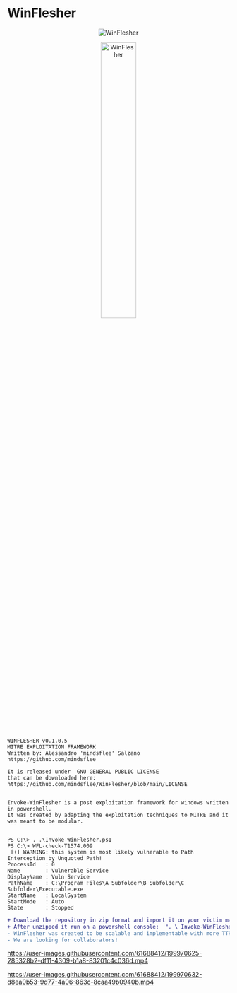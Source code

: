 # WinFlesher
<p align="center">
  <img src="https://user-images.githubusercontent.com/61688412/199962640-950f21fe-f929-42f5-ae4b-5e4787a9f1d3.png" alt="WinFlesher"/>
</p>

<p align="center">
  <img src="https://user-images.githubusercontent.com/61688412/199967424-587f3a2f-e299-4f1d-ac55-fb3c2c25a946.png" alt="WinFlesher" width=40% height=40%/>
</p>



    WINFLESHER v0.1.0.5 
    MITRE EXPLOITATION FRAMEWORK  
    Written by: Alessandro 'mindsflee' Salzano 
    https://github.com/mindsflee                
                                                                                                                                      
    It is released under  GNU GENERAL PUBLIC LICENSE
    that can be downloaded here:                                    
    https://github.com/mindsflee/WinFlesher/blob/main/LICENSE
 

    Invoke-WinFlesher is a post exploitation framework for windows written in powershell. 
    It was created by adapting the exploitation techniques to MITRE and it was meant to be modular.


    PS C:\> . .\Invoke-WinFlesher.ps1
    PS C:\> WFL-check-T1574.009
     [+] WARNING: this system is most likely vulnerable to Path Interception by Unquoted Path!
    ProcessId   : 0
    Name        : Vulnerable Service
    DisplayName : Vuln Service
    PathName    : C:\Program Files\A Subfolder\B Subfolder\C Subfolder\Executable.exe
    StartName   : LocalSystem
    StartMode   : Auto
    State       : Stopped

```diff
+ Download the repository in zip format and import it on your victim machine
+ After unzipped it run on a powershell console:  ". \ Invoke-WinFlesher.ps1"
- WinFlesher was created to be scalable and implementable with more TTP and MITRE modules
- We are looking for collaborators!
```




https://user-images.githubusercontent.com/61688412/199970625-285328b2-df11-4309-b1a8-83201c4c036d.mp4



https://user-images.githubusercontent.com/61688412/199970632-d8ea0b53-9d77-4a06-863c-8caa49b0940b.mp4








